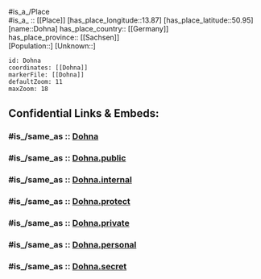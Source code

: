 ﻿---
confidential: public
isDeleted: false
location:
- 50.95
- 13.87
mapmarker: city
mapzoom:
- 7
- 12
SpocWebEntityId: 29828
tags:
- geo/City
type: City
---

#is_a_/Place  
#is_a_ :: [[Place]] 
[has_place_longitude::13.87] 
[has_place_latitude::50.95] 
[name::Dohna] 
has_place_country:: [[Germany]]  
has_place_province:: [[Sachsen]]  
[Population::] 
[Unknown::] 


```leaflet
id: Dohna
coordinates: [[Dohna]] 
markerFile: [[Dohna]] 
defaultZoom: 11 
maxZoom: 18
```


## Confidential Links & Embeds: 

### #is_/same_as :: [Dohna](/_Standards/Earth/Continent/Europe/Europe~Central/Germany/Germany~East/Sachsen/counties~Sachsen/Sächsische_Schweiz-Osterzgebirge/cities~SOE/Dohna-Müglitztal/City/Dohna.md) 

### #is_/same_as :: [Dohna.public](/_public/Earth/Continent/Europe/Europe~Central/Germany/Germany~East/Sachsen/counties~Sachsen/Sächsische_Schweiz-Osterzgebirge/cities~SOE/Dohna-Müglitztal/City/Dohna.public.md) 

### #is_/same_as :: [Dohna.internal](/_internal/Earth/Continent/Europe/Europe~Central/Germany/Germany~East/Sachsen/counties~Sachsen/Sächsische_Schweiz-Osterzgebirge/cities~SOE/Dohna-Müglitztal/City/Dohna.internal.md) 

### #is_/same_as :: [Dohna.protect](/_protect/Earth/Continent/Europe/Europe~Central/Germany/Germany~East/Sachsen/counties~Sachsen/Sächsische_Schweiz-Osterzgebirge/cities~SOE/Dohna-Müglitztal/City/Dohna.protect.md) 

### #is_/same_as :: [Dohna.private](/_private/Earth/Continent/Europe/Europe~Central/Germany/Germany~East/Sachsen/counties~Sachsen/Sächsische_Schweiz-Osterzgebirge/cities~SOE/Dohna-Müglitztal/City/Dohna.private.md) 

### #is_/same_as :: [Dohna.personal](/_personal/Earth/Continent/Europe/Europe~Central/Germany/Germany~East/Sachsen/counties~Sachsen/Sächsische_Schweiz-Osterzgebirge/cities~SOE/Dohna-Müglitztal/City/Dohna.personal.md) 

### #is_/same_as :: [Dohna.secret](/_secret/Earth/Continent/Europe/Europe~Central/Germany/Germany~East/Sachsen/counties~Sachsen/Sächsische_Schweiz-Osterzgebirge/cities~SOE/Dohna-Müglitztal/City/Dohna.secret.md)

